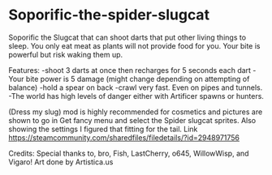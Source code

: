 # Soporific-the-spider-slugcat
Soporific the Slugcat that can shoot darts that put other living things to sleep.
You only eat meat as plants will not provide food for you. Your bite is powerful but risk waking them up.

Features:
-shoot 3 darts at once then recharges for 5 seconds each dart
-Your bite power is 5 damage (might change depending on attempting of balance)
-hold a spear on back
-crawl very fast. Even on pipes and tunnels.
-The world has high levels of danger either with Artificer spawns or hunters.

(Dress my slug) mod
is highly recommended for cosmetics and pictures are shown to go in Get fancy menu and select the Spider slugcat sprites. Also showing the settings I figured that fitting for the tail.
Link
https://steamcommunity.com/sharedfiles/filedetails/?id=2948971756


Credits: Special thanks to, bro, Fish, LastCherry, o645, WillowWisp, and Vigaro!
Art done by Artistica.us
